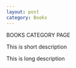 ```yaml
---
layout: post
category: Books
---
```


BOOKS CATEGORY PAGE

This is short description
<!--more-->
This is long description